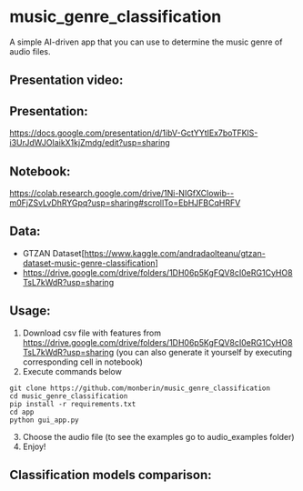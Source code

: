 # music_genre_classification

A simple AI-driven app that you can use to determine the music genre of audio files.

## Presentation video:

## Presentation:
https://docs.google.com/presentation/d/1ibV-GctYYtIEx7boTFKlS-i3UrJdWJOIaikX1kjZmdg/edit?usp=sharing

## Notebook:
https://colab.research.google.com/drive/1Ni-NIGfXClowib--m0FjZSvLvDhRYGpq?usp=sharing#scrollTo=EbHJFBCqHRFV

## Data: 
-  GTZAN Dataset[https://www.kaggle.com/andradaolteanu/gtzan-dataset-music-genre-classification]
-  https://drive.google.com/drive/folders/1DH06p5KgFQV8cI0eRG1CyHO8TsL7kWdR?usp=sharing

## Usage:
1. Download csv file with features from https://drive.google.com/drive/folders/1DH06p5KgFQV8cI0eRG1CyHO8TsL7kWdR?usp=sharing (you can also generate it yourself by executing corresponding cell in notebook)
2. Execute commands below
 ```
git clone https://github.com/monberin/music_genre_classification
cd music_genre_classification
pip install -r requirements.txt
cd app 
python gui_app.py
```
3. Choose the audio file (to see the examples go to audio_examples folder)
4. Enjoy!

## Classification models comparison:
